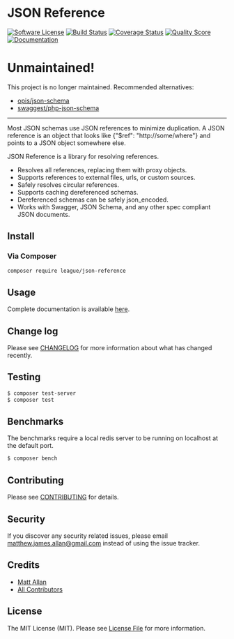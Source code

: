 # JSON Reference

[![Software License][ico-license]](LICENSE.md)
[![Build Status][ico-travis]][link-travis]
[![Coverage Status][ico-scrutinizer]][link-scrutinizer]
[![Quality Score][ico-code-quality]][link-code-quality]
[![Documentation][ico-docs]][link-docs]

# Unmaintained!

This project is no longer maintained.  Recommended alternatives:

- [opis/json-schema](https://github.com/opis/json-schema)
- [swaggest/php-json-schema](https://github.com/swaggest/php-json-schema)

-----

Most JSON schemas use JSON references to minimize duplication. A JSON reference is an object that looks like {"$ref": "http://some/where"} and points to a JSON object somewhere else.

JSON Reference is a library for resolving references.

- Resolves all references, replacing them with proxy objects.
- Supports references to external files, urls, or custom sources.
- Safely resolves circular references.
- Supports caching dereferenced schemas.
- Dereferenced schemas can be safely json_encoded.
- Works with Swagger, JSON Schema, and any other spec compliant JSON documents.

## Install

### Via Composer

```bash
composer require league/json-reference
```

## Usage

Complete documentation is available [here](http://json-reference.thephpleague.com/).

## Change log

Please see [CHANGELOG](CHANGELOG.md) for more information about what has changed recently.

## Testing

``` bash
$ composer test-server
$ composer test
```

## Benchmarks

The benchmarks require a local redis server to be running on localhost at the default port.

```bash
$ composer bench
```

## Contributing

Please see [CONTRIBUTING](CONTRIBUTING.md) for details.

## Security

If you discover any security related issues, please email matthew.james.allan@gmail.com instead of using the issue tracker.

## Credits

- [Matt Allan][link-author]
- [All Contributors][link-contributors]

## License

The MIT License (MIT). Please see [License File](LICENSE.md) for more information.

[link-travis]: https://travis-ci.org/thephpleague/json-reference
[link-scrutinizer]: https://scrutinizer-ci.com/g/thephpleague/json-reference/code-structure
[link-code-quality]: https://scrutinizer-ci.com/g/thephpleague/json-reference
[link-docs]: http://json-reference.thephpleague.com/
[link-author]: https://github.com/thephpleague
[link-contributors]: ../../contributors

[ico-license]: https://img.shields.io/badge/license-MIT-brightgreen.svg?style=flat-square
[ico-travis]: https://img.shields.io/travis/thephpleague/json-reference/master.svg?style=flat-square
[ico-scrutinizer]: https://img.shields.io/scrutinizer/coverage/g/thephpleague/json-reference.svg?style=flat-square
[ico-code-quality]: https://img.shields.io/scrutinizer/g/thephpleague/json-reference.svg?style=flat-square
[ico-docs]: https://img.shields.io/badge/Docs-Latest-brightgreen.svg?style=flat-square
